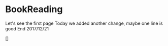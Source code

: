 # BookReading
Let's see the first page
Today we added another change, maybe one line is good
End 2017/12/21


[]
